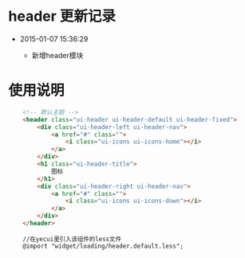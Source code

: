 # header 更新记录

- 2015-01-07 15:36:29

	- 新增header模块


# 使用说明

```html
	<!-- 默认主题 -->
	<header class="ui-header ui-header-default ui-header-fixed">
		<div class="ui-header-left ui-header-nav">
			<a href="#" class="">
				<i class="ui-icons ui-icons-home"></i>
			</a>
		</div>
		<h1 class="ui-header-title">
			图标
		</h1>
		<div class="ui-header-right ui-header-nav">
			<a href="#" class="">
				<i class="ui-icons ui-icons-down"></i>
			</a>
		</div>
	</header>
```

```less
	//在yecui里引入该组件的less文件
	@import "widget/loading/header.default.less";
```
